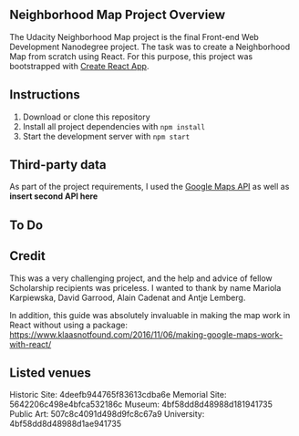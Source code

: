 ## Neighborhood Map Project Overview

The Udacity Neighborhood Map project is the final Front-end Web Development Nanodegree project. The task was to create a Neighborhood Map from scratch using React. For this purpose, this project was bootstrapped with [Create React App](https://github.com/facebookincubator/create-react-app).

## Instructions

1. Download or clone this repository
2. Install all project dependencies with `npm install`
3. Start the development server with `npm start`

## Third-party data

As part of the project requirements, I used the [Google Maps API](https://cloud.google.com/maps-platform/) as well as **insert second API here**

## To Do



## Credit

This was a very challenging project, and the help and advice of fellow Scholarship recipients was priceless. I wanted to thank by name Mariola Karpiewska, David Garrood, Alain Cadenat and Antje Lemberg.

In addition, this guide was absolutely invaluable in making the map work in React without using a package: https://www.klaasnotfound.com/2016/11/06/making-google-maps-work-with-react/

## Listed venues

Historic Site: 4deefb944765f83613cdba6e
Memorial Site: 5642206c498e4bfca532186c
Museum: 4bf58dd8d48988d181941735
Public Art: 507c8c4091d498d9fc8c67a9
University: 4bf58dd8d48988d1ae941735
